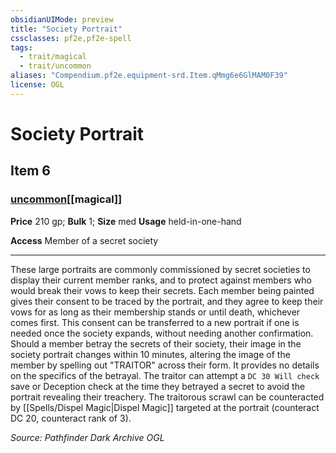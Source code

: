 ```yaml
---
obsidianUIMode: preview
title: "Society Portrait"
cssclasses: pf2e,pf2e-spell
tags:
  - trait/magical
  - trait/uncommon
aliases: "Compendium.pf2e.equipment-srd.Item.qMmg6e6GlMAM0F39"
license: OGL
---
```

# Society Portrait
## Item 6
### [uncommon](uncommon "Uncommon Rarity Trait")[[magical]]


**Price** 210 gp; 
**Bulk** 1; **Size** med
**Usage** held-in-one-hand

**Access** Member of a secret society

* * *

These large portraits are commonly commissioned by secret societies to display their current member ranks, and to protect against members who would break their vows to keep their secrets. Each member being painted gives their consent to be traced by the portrait, and they agree to keep their vows for as long as their membership stands or until death, whichever comes first. This consent can be transferred to a new portrait if one is needed once the society expands, without needing another confirmation. Should a member betray the secrets of their society, their image in the society portrait changes within 10 minutes, altering the image of the member by spelling out "TRAITOR" across their form. It provides no details on the specifics of the betrayal. The traitor can attempt a `DC 30 Will check` save or Deception check at the time they betrayed a secret to avoid the portrait revealing their treachery. The traitorous scrawl can be counteracted by [[Spells/Dispel Magic|Dispel Magic]] targeted at the portrait (counteract DC 20, counteract rank of 3).

*Source: Pathfinder Dark Archive*
*OGL*